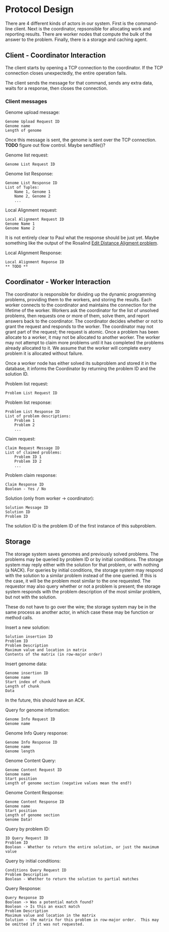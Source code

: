 Protocol Design
==============

There are 4 different kinds of actors in our system.
First is the command-line client.
Next is the coordinator, repsonsible for allocating work and reporting results.
There are worker nodes that compute the bulk of the answer to the problem.
Finally, there is a storage and caching agent.

Client - Coordinator Interaction
--------------------------------

The client starts by opening a TCP connection to the coordinator.
If the TCP connection closes unexpectedly, the entire operation fails.

The client sends the message for that command, sends any extra data, waits for a response, then closes the connection.

### Client messages

Genome upload message:

    Genome Upload Request ID
    Genome name
    Length of genome
Once this message is sent, the genome is sent over the TCP connection.
**TODO** figure out flow control.  Maybe sendfile()?

Genome list request:

    Genome List Request ID

Genome list Response:

    Genome List Response ID
    List of Tuples:
        Name 1, Genome 1
        Name 2, Genome 2
        ...

Local Alignment request:

    Local Alignment Request ID
    Genome Name 1
    Genome Name 2

It is not entirely clear to Paul what the response should be just yet.
Maybe something like the output of the Rosalind [Edit Distance Aligment problem](http://rosalind.info/problems/edta/).

Local Alignment Response:

    Local Alignment Reponse ID
    ** TODO **
    

Coordinator - Worker Interaction
--------------------------------
The coordinator is responsible for dividing up the dynamic programming problems, providing them to the workers, and storing the results.
Each worker connects to the coordinator and maintains the connection for the lifetime of the worker.
Workers ask the coordinator for the list of unsolved problems, then requests one or more of them, solve them, and report answers back to the coordinator.
The coordinator decides whether or not to grant the request and responds to the worker.
The coordinator may not grant part of the request; the request is atomic.
Once a problem has been allocate to a worker, it may not be allocated to another worker.
The worker may not attempt to claim more problems until it has completed the problems already allocated to it.
We assume that the worker will complete every problem it is allocated without failure.

Once a worker node has either solved its subproblem and stored it in the database, it informs the Coordinator by returning the problem ID and the solution ID.

Problem list request:

    Problem List Request ID

Problem list response:

    Problem List Response ID
    List of problem descriptions:
        Problem 1
        Problem 2
        ...

Claim request:

    Claim Request Message ID
    List of claimed problems:
        Problem ID 1
        Problem ID 2
        ...

Problem claim response:

    Claim Response ID
    Boolean - Yes / No

Solution (only from worker -> coordinator):

    Solution Message ID
    Solution ID
    Problem ID
    
The solution ID is the problem ID of the first instance of this subproblem.


Storage
-------
The storage system saves genomes and previously solved problems.
The problems may be queried by problem ID or by initial conditions.
The storage system may reply either with the solution for that problem, or with nothing (a NACK).
For queries by initial conditions, the storage system may respond with the solution to a similar problem instead of the one queried.
If this is the case, it will be the problem most similar to the one requested.
The requestor may also query whether or not a problem is present; the storage system responds with the problem description of the most similar problem, but  not with the solution.

These do not have to go over the wire; the storage system may be in the same process as another actor, in which case these may be function or method calls.


Insert a new solution:

    Solution insertion ID
    Problem ID
    Problem Description
    Maximum value and location in matrix
    Contents of the matrix (in row-major order)

Insert genome data:

    Genome insertion ID
    Genome name
    Start index of chunk
    Length of chunk
    Data

In the future, this should have an ACK.

Query for genome information:

    Genome Info Request ID
    Genome name

Genome Info Query response:

    Genome Info Response ID
    Genome name
    Genome length

Genome Content Query:

    Genome Content Request ID
    Genome name
    Start position
    Length of genome section (negative values mean the end?)

Genome Content Response:

    Genome Content Response ID
    Genome name
    Start position
    Length of genome section
    Genome Data!

Query by problem ID:

    ID Query Request ID
    Problem ID
    Boolean - Whether to return the entire solution, or just the maximum value

Query by initial conditions:

    Conditions Query Request ID
    Problem Description
    Boolean - Whether to return the solution to partial matches

Query Response:

    Query Response ID
    Boolean -> Was a potential match found?
    Boolean -> Is this an exact match
    Problem Description
    Maximum value and location in the matrix
    Solution - the matrix for this problem in row-major order.  This may be omitted if it was not requested.
